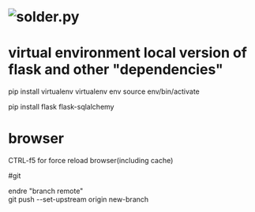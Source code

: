 # ![solder.py](https://files.thorfusion.com/images/solderwhite.py.png)


# virtual environment local version of flask and other "dependencies"

pip install virtualenv
virtualenv env
source env/bin/activate

pip install flask flask-sqlalchemy

# browser

CTRL-f5 for force reload browser(including cache)

#git

endre "branch remote" <br >
git push --set-upstream origin new-branch
